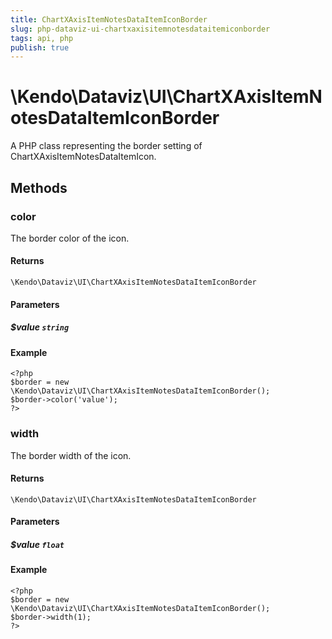 ```yaml
---
title: ChartXAxisItemNotesDataItemIconBorder
slug: php-dataviz-ui-chartxaxisitemnotesdataitemiconborder
tags: api, php
publish: true
---
```


# \Kendo\Dataviz\UI\ChartXAxisItemNotesDataItemIconBorder

A PHP class representing the border setting of ChartXAxisItemNotesDataItemIcon.


## Methods

### color
The border color of the icon.

#### Returns
`\Kendo\Dataviz\UI\ChartXAxisItemNotesDataItemIconBorder`

#### Parameters

##### $value `string`



#### Example 
    <?php
    $border = new \Kendo\Dataviz\UI\ChartXAxisItemNotesDataItemIconBorder();
    $border->color('value');
    ?>

### width
The border width of the icon.

#### Returns
`\Kendo\Dataviz\UI\ChartXAxisItemNotesDataItemIconBorder`

#### Parameters

##### $value `float`



#### Example 
    <?php
    $border = new \Kendo\Dataviz\UI\ChartXAxisItemNotesDataItemIconBorder();
    $border->width(1);
    ?>

 
